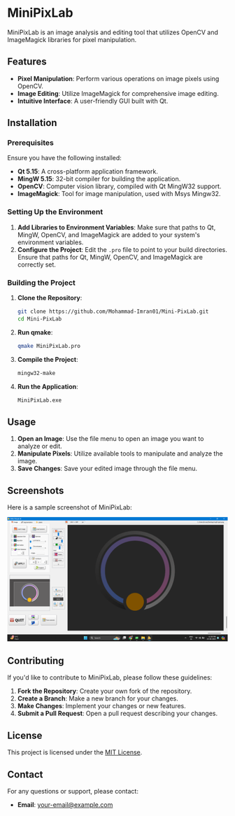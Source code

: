 # MiniPixLab

MiniPixLab is an image analysis and editing tool that utilizes OpenCV and ImageMagick libraries for pixel manipulation.

## Features

- **Pixel Manipulation**: Perform various operations on image pixels using OpenCV.
- **Image Editing**: Utilize ImageMagick for comprehensive image editing.
- **Intuitive Interface**: A user-friendly GUI built with Qt.

## Installation

### Prerequisites

Ensure you have the following installed:

- **Qt 5.15**: A cross-platform application framework.
- **MingW 5.15**: 32-bit compiler for building the application.
- **OpenCV**: Computer vision library, compiled with Qt MingW32 support.
- **ImageMagick**: Tool for image manipulation, used with Msys Mingw32.

### Setting Up the Environment

1. **Add Libraries to Environment Variables**: Make sure that paths to Qt, MingW, OpenCV, and ImageMagick are added to your system's environment variables.
2. **Configure the Project**: Edit the `.pro` file to point to your build directories. Ensure that paths for Qt, MingW, OpenCV, and ImageMagick are correctly set.

### Building the Project

1. **Clone the Repository**:

    ```sh
    git clone https://github.com/Mohammad-Imran01/Mini-PixLab.git
    cd Mini-PixLab
    ```

2. **Run qmake**:

    ```sh
    qmake MiniPixLab.pro
    ```

3. **Compile the Project**:

    ```sh
    mingw32-make
    ```

4. **Run the Application**:

    ```sh
    MiniPixLab.exe
    ```

## Usage

1. **Open an Image**: Use the file menu to open an image you want to analyze or edit.
2. **Manipulate Pixels**: Utilize available tools to manipulate and analyze the image.
3. **Save Changes**: Save your edited image through the file menu.

## Screenshots

Here is a sample screenshot of MiniPixLab:

![Example Screenshot](https://github.com/Mohammad-Imran01/Mini-PixLab/blob/main/screenshots/Mini%20PixMap%20SS.png)

## Contributing

If you'd like to contribute to MiniPixLab, please follow these guidelines:

1. **Fork the Repository**: Create your own fork of the repository.
2. **Create a Branch**: Make a new branch for your changes.
3. **Make Changes**: Implement your changes or new features.
4. **Submit a Pull Request**: Open a pull request describing your changes.

## License

This project is licensed under the [MIT License](LICENSE).

## Contact

For any questions or support, please contact:

- **Email**: [your-email@example.com](mailto:imranmbhd2412@gmail.com)
